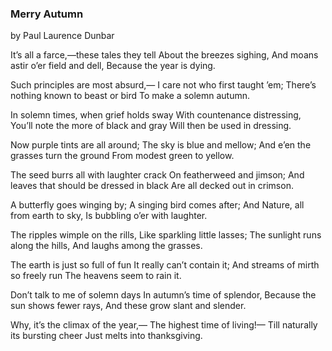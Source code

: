 ### Merry Autumn

by Paul Laurence Dunbar

It’s all a farce,—these tales they tell
About the breezes sighing,
And moans astir o’er field and dell,
Because the year is dying.

Such principles are most absurd,—
I care not who first taught ’em;
There’s nothing known to beast or bird
To make a solemn autumn.
 

In solemn times, when grief holds sway
With countenance distressing,
You’ll note the more of black and gray
Will then be used in dressing.
 

Now purple tints are all around;
The sky is blue and mellow;
And e’en the grasses turn the ground
From modest green to yellow.
 

The seed burrs all with laughter crack
On featherweed and jimson;
And leaves that should be dressed in black
Are all decked out in crimson.
 

A butterfly goes winging by;
A singing bird comes after;
And Nature, all from earth to sky,
Is bubbling o’er with laughter.
 

The ripples wimple on the rills,
Like sparkling little lasses;
The sunlight runs along the hills,
And laughs among the grasses.
 

The earth is just so full of fun
It really can’t contain it;
And streams of mirth so freely run
The heavens seem to rain it.
 

Don’t talk to me of solemn days
In autumn’s time of splendor,
Because the sun shows fewer rays,
And these grow slant and slender.
 

Why, it’s the climax of the year,—
The highest time of living!—
Till naturally its bursting cheer
Just melts into thanksgiving.